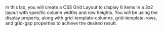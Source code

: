 In this lab, you will create a CSS Grid Layout to display 6 items in a 3x2 layout with specific column widths and row heights. You will be using the display property, along with grid-template-columns, grid-template-rows, and grid-gap properties to achieve the desired result.